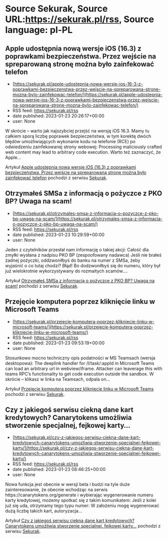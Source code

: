 # Source Sekurak, Source URL:https://sekurak.pl/rss, Source language: pl-PL

## Apple udostępnia nową wersje iOS (16.3) z poprawkami bezpieczeństwa.  Przez wejście na spreparowaną stronę można było zainfekować telefon
 - [https://sekurak.pl/apple-udostepnia-nowa-wersje-ios-16-3-z-poprawkami-bezpieczenstwa-przez-wejscie-na-spreparowana-strone-mozna-bylo-zainfekowac-telefon/](https://sekurak.pl/apple-udostepnia-nowa-wersje-ios-16-3-z-poprawkami-bezpieczenstwa-przez-wejscie-na-spreparowana-strone-mozna-bylo-zainfekowac-telefon/)
 - RSS feed: https://sekurak.pl/rss
 - date published: 2023-01-23 20:26:17+00:00
 - user: None

<p>W skrócie &#8211; warto jak najszybciej przejść na wersję iOS 16.3. Mamy tu całkiem sporą liczbę poprawek bezpieczeństwa, w tym korektę dwóch błędów umożliwiających wykonanie kodu na telefonie (RCE) po odwiedzeniu zainfekowanej strony webowej: Processing maliciously crafted web content may lead to arbitrary code execution. Warto też zaznaczyć, że Apple...</p>
<p>Artykuł <a href="https://sekurak.pl/apple-udostepnia-nowa-wersje-ios-16-3-z-poprawkami-bezpieczenstwa-przez-wejscie-na-spreparowana-strone-mozna-bylo-zainfekowac-telefon/" rel="nofollow">Apple udostępnia nową wersje iOS (16.3) z poprawkami bezpieczeństwa.  Przez wejście na spreparowaną stronę można było zainfekować telefon</a> pochodzi z serwisu <a href="https://sekurak.pl" rel="nofollow">Sekurak</a>.</p>

## Otrzymałeś SMSa z informacją o pożyczce z PKO BP? Uwaga na scam!
 - [https://sekurak.pl/otrzymales-smsa-z-informacja-o-pozyczce-z-pko-bp-uwaga-na-scam/](https://sekurak.pl/otrzymales-smsa-z-informacja-o-pozyczce-z-pko-bp-uwaga-na-scam/)
 - RSS feed: https://sekurak.pl/rss
 - date published: 2023-01-23 10:29:59+00:00
 - user: None

<p>Jeden z czytelników przesłał nam informację o takiej akcji: Całość dla zmyłki wysłana z nadpisu PKO BP (zespoofowany nadawca) Jeśli nie brałeś żadnej pożyczki, oddzwoniłbyś do banku na numer z SMSa, żeby wyjaśnić o co tutaj chodzi? Błąd! Bo dodzwoniłbyś się do numeru, który był już wielokrotnie wykorzystywany do rozmaitych scamów....</p>
<p>Artykuł <a href="https://sekurak.pl/otrzymales-smsa-z-informacja-o-pozyczce-z-pko-bp-uwaga-na-scam/" rel="nofollow">Otrzymałeś SMSa z informacją o pożyczce z PKO BP? Uwaga na scam!</a> pochodzi z serwisu <a href="https://sekurak.pl" rel="nofollow">Sekurak</a>.</p>

## Przejęcie komputera poprzez kliknięcie linku w Microsoft Teams
 - [https://sekurak.pl/przejecie-komputera-poprzez-klikniecie-linku-w-microsoft-teams/](https://sekurak.pl/przejecie-komputera-poprzez-klikniecie-linku-w-microsoft-teams/)
 - RSS feed: https://sekurak.pl/rss
 - date published: 2023-01-23 09:53:19+00:00
 - user: None

<p>Stosunkowo mocno techniczny opis podatności w MS Teamsach (wersja desktopowa): The deeplink handler for /l/task/:appId in Microsoft Teams can load an arbitrary url in webview/iframe. Attacker can leaverage this with teams RPC’s functionality to get code execution outside the sandbox. W skrócie &#8211; klikasz w linka na Teamsach, odpala on...</p>
<p>Artykuł <a href="https://sekurak.pl/przejecie-komputera-poprzez-klikniecie-linku-w-microsoft-teams/" rel="nofollow">Przejęcie komputera poprzez kliknięcie linku w Microsoft Teams</a> pochodzi z serwisu <a href="https://sekurak.pl" rel="nofollow">Sekurak</a>.</p>

## Czy z jakiegoś serwisu ciekną dane kart kredytowych? Canarytokens umożliwia stworzenie specjalnej, fejkowej karty…
 - [https://sekurak.pl/czy-z-jakiegos-serwisu-ciekna-dane-kart-kredytowych-canarytokens-umozliwia-stworzenie-specjalnej-fejkowej-karty/](https://sekurak.pl/czy-z-jakiegos-serwisu-ciekna-dane-kart-kredytowych-canarytokens-umozliwia-stworzenie-specjalnej-fejkowej-karty/)
 - RSS feed: https://sekurak.pl/rss
 - date published: 2023-01-23 08:46:25+00:00
 - user: None

<p>Nowa funkcja jest obecnie w wersji beta i budzi na tyle duże zainteresowanie, że obecnie wchodząc na serwis https://canarytokens.org/generate i wybierając wygenerowanie numeru karty kredytowej, możemy spotkać się z takim komunikatem: Jeśli z kolei już się uda, otrzymamy tego typu numer: W założeniu mogę wygenerować dużą liczbę takich kart, autoryzacja...</p>
<p>Artykuł <a href="https://sekurak.pl/czy-z-jakiegos-serwisu-ciekna-dane-kart-kredytowych-canarytokens-umozliwia-stworzenie-specjalnej-fejkowej-karty/" rel="nofollow">Czy z jakiegoś serwisu ciekną dane kart kredytowych? Canarytokens umożliwia stworzenie specjalnej, fejkowej karty&#8230;</a> pochodzi z serwisu <a href="https://sekurak.pl" rel="nofollow">Sekurak</a>.</p>
